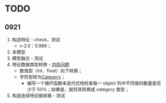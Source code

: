 # TODO

## 0921
1. 构造特征 - check，测试
    - v-2.0：0.966；
2. 多模型
3. 模型融合 - 测试
4. 特征数据类型转换 - [内存问题](https://blog.csdn.net/zhusongziye/article/details/92064823)
    - 数值型（int、float）向下转换；
    - 字符型转为[Category](http://pandas.pydata.org/pandas-docs/stable/categorical.html)；
        - 编写一个循环函数来迭代式地检查每一 object 列中不同值的数量是否少于 50%；如果是，就将其转换成 category 类型；
5. 构造连续特征做转换 - 测试